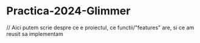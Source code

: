 # Practica-2024-Glimmer

// Aici putem scrie despre ce e proiectul, ce functii/"features" are, si ce am reusit sa implementam
